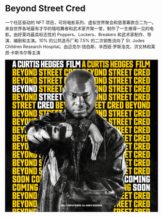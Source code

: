 # Beyond Street Cred

一个社区驱动的 NFT 项目，可将电影系列、虚拟世界聚会和慈善筹款合二为一。来自世界各地最有才华的嘻哈舞者和武术家齐聚一堂，制作了一生难得一见的电影。由好莱坞最具标志性的 Poppers、Lockers、Breakers 和武术家制作、导演、编剧和主演。10% 的公共造币厂和 7.5% 的二次销售流向了 St. Judes Children Research Hospital。由迈克尔·钱伯斯、辛西娅·罗斯洛克、洪文林和莱昂·卡斯韦尔等主演

![nft](unnamed.png)

